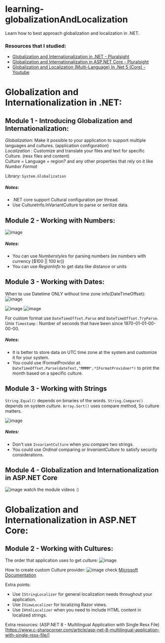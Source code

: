 # learning-globalizationAndLocalization
Learn how to best approach globalization and localization in .NET.

### Resources that I studied:<br>
- [Globalization and Internationalization in .NET - Pluralsight](https://app.pluralsight.com/library/courses/dot-net-6-globalization-internationalization/table-of-contents)
- [Globalization and Internationalization in ASP.NET Core - Pluralsight](https://app.pluralsight.com/library/courses/asp-dot-net-core-6-globalization-internationalization/table-of-contents)
- [Globalization and Localization (Multi-Language) In .Net 5 (Core) -Youtube](https://www.youtube.com/watch?v=PyCGEO4b6F0&list=PL62tSREI9C-cJtB90kxb76SDCpXKuOfUH)

  
# Globalization and Internationalization in .NET:
## Module 1 - Introducing Globalization and Internationalization:
*Globalization*: Make it possible to your application to support multiple languages and cultures. (application configuration) <br>
*Localization* : Customize and translate your files and text for specific Culture. (resx files and content)<br>
Culture = Language + region?  and any other properties that rely on it like *Number Format*<br>


Library: `System.Globalization`

##### Notes:
- .NET core support Cultural configuration per thread.
- Use CultureInfo.InVariantCulture to parse or serilize data.

## Module 2 - Working with Numbers:
![image](https://github.com/user-attachments/assets/376eb9ee-e037-4b38-99ea-8cc6b312db37)

##### Notes:
- You can use *Numberstyles* for parsing numbers (ex numbers with currency [$100 || 100 kr])
- You can use *RegionInfo* to get data like distance or units
  
## Module 3 - Working with Dates:
When to use Datetime ONLY without time zone info(DateTimeOffset):
![image](https://github.com/user-attachments/assets/8d7e7406-a4b2-448a-8547-3086aebffa88)

![image](https://github.com/user-attachments/assets/03de1456-87ba-48ab-afee-c4035ddf0340)
![image](https://github.com/user-attachments/assets/54211364-c0ce-4c03-8b34-2c96d6965a25)

For custom format use `DateTimeOffset.Parse` and `DateTimeOffset.TryParse`.
Unix `Timestamp` : Number of seconds that have been since 1970-01-01-00-00-00.

##### Notes:
- It is better to store data on UTC time zone at the system and customize it for your system.
- You could use IFormatProvidor at `DateTimeOffset.Parse(dateText,"MMMM",*IFormatProvidoer*)` to print the month based on a specific culture.

## Module 3 - Working with Strings
`String.Equal()` depends on binaries of the words.
`String.Compare()` depends on system *culture*.
`Array.Sort()` uses compare method, So culture matters.

![image](https://github.com/user-attachments/assets/e95dc93e-d36f-4d56-a65f-a3a9b9a637a9)

##### Notes:
- Don't use `InvariantCulture` when you compare two strings.
- You could use *Ordinal* comparing or *InvariantCulture* to satisfy security considerations.

## Module 4 - Globalization and Internationalization in ASP.NET Core
 ![image](https://github.com/user-attachments/assets/0d00875d-7a57-4f45-a4b9-1e1cf2b26aa6)
watch the module videos :)


# Globalization and Internationalization in ASP.NET Core:
## Module 2 - Working with Cultures:
The order that application uses to get culture:
![image](https://github.com/user-attachments/assets/b79d5fe1-2458-4a93-be63-3556edbc8d44)

How to create custom Culture provider:
![image](https://github.com/user-attachments/assets/afb687d7-9f21-4a28-905d-d563248be7df)
check [Microsoft Documentation](https://learn.microsoft.com/en-us/aspnet/core/fundamentals/localization/select-language-culture?view=aspnetcore-9.0)




Extra points:
- Use `IStringLocalizer` for general localization needs throughout your application.
- Use `IViewLocalizer` for localizing Razor views.
- Use `IHtmlLocalizer` when you need to include HTML content in localized strings.

Extra resources:
(ASP.NET 8 - Multilingual Application with Single Resx File)[https://www.c-sharpcorner.com/article/asp-net-8-multilingual-application-with-single-resx-file/]
